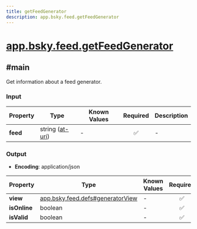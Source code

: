 ```yaml
---
title: getFeedGenerator
description: app.bsky.feed.getFeedGenerator
---
```


# [app.bsky.feed.getFeedGenerator](https://github.com/myConsciousness/atproto.dart/blob/main/lexicons/app/bsky/feed/getFeedGenerator.json)

## #main

Get information about a feed generator.

### Input

| Property | Type | Known Values | Required | Description |
| --- | --- | --- | :---: | --- |
| **feed** | string ([at-uri](https://atproto.com/specs/at-uri-scheme)) | - | ✅ | - |

### Output

- **Encoding**: application/json

| Property | Type | Known Values | Required | Description |
| --- | --- | --- | :---: | --- |
| **view** | [app.bsky.feed.defs#generatorView](../../../../lexicons/app/bsky/feed/defs.md#generatorview) | - | ✅ | - |
| **isOnline** | boolean | - | ✅ | - |
| **isValid** | boolean | - | ✅ | - |
